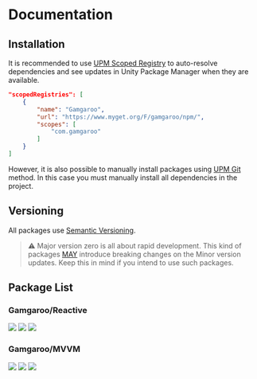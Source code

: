 # Documentation

## Installation

It is recommended to use [UPM Scoped Registry](https://docs.unity3d.com/Manual/upm-scoped.html) to auto-resolve dependencies and see updates in Unity Package Manager when they are available.

```json
"scopedRegistries": [
    {
        "name": "Gamgaroo",
        "url": "https://www.myget.org/F/gamgaroo/npm/",
        "scopes": [
            "com.gamgaroo"
        ]
    }
]
```

However, it is also possible to manually install packages using [UPM Git](https://docs.unity3d.com/Manual/upm-git.html) method. In this case you must manually install all dependencies in the project.

## Versioning

All packages use [Semantic Versioning](https://semver.org/).

> ⚠️ Major version zero is all about rapid development. This kind of packages [MAY](https://semver.org/#doesnt-this-discourage-rapid-development-and-fast-iteration) introduce breaking changes on the Minor version updates. Keep this in mind if you intend to use such packages.

## Package List

### Gamgaroo/Reactive

[![](https://img.shields.io/github/v/release/Gamgaroo/Reactive?include_prereleases)](https://github.com/Gamgaroo/Reactive/releases)
[![](https://img.shields.io/npm/v/com.gamgaroo.reactive?label=MyGet&registry_uri=https://www.myget.org/F/gamgaroo/npm/)](https://www.myget.org/feed/gamgaroo/package/npm/com.gamgaroo.reactive)
[![](https://img.shields.io/github/license/Gamgaroo/Reactive.svg)](https://github.com/Gamgaroo/Reactive/blob/master/LICENSE.md)

### Gamgaroo/MVVM

[![](https://img.shields.io/github/v/release/Gamgaroo/MVVM?include_prereleases)](https://github.com/Gamgaroo/MVVM/releases)
[![](https://img.shields.io/npm/v/com.gamgaroo.mvvm?label=MyGet&registry_uri=https://www.myget.org/F/gamgaroo/npm/)](https://www.myget.org/feed/gamgaroo/package/npm/com.gamgaroo.mvvm)
[![](https://img.shields.io/github/license/Gamgaroo/MVVM.svg)](https://github.com/Gamgaroo/MVVM/blob/master/LICENSE.md)
